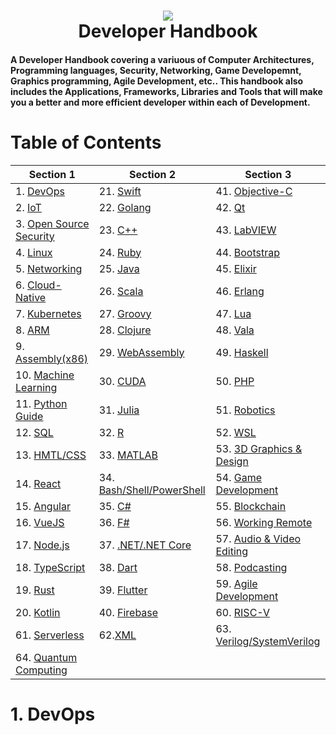 <h1 align="center">
 <img src="https://user-images.githubusercontent.com/45159366/102813619-fb3d3e80-437d-11eb-88a9-ef2b87a7ef70.png">
  <br />
  Developer Handbook
</h1>

#### A Developer Handbook covering a variuous of Computer Architectures, Programming languages, Security, Networking, Game Developemnt, Graphics programming, Agile Development, etc.. This handbook also includes the Applications, Frameworks, Libraries and Tools that will make you a better and more efficient developer within each of Development.


# Table of Contents

| Section 1 | Section 2 | Section 3 |
| --------------- | --------------- | --------------- |
| 1. [DevOps]()|  21. [Swift]()| 41. [Objective-C]()|
| 2. [IoT]()| 22. [Golang]()| 42. [Qt]()| 
| 3. [Open Source Security]()| 23. [C++]()| 43. [LabVIEW]()| 
| 4. [Linux]()| 24. [Ruby]()| 44. [Bootstrap]()|
| 5. [Networking]()|  25. [Java]()| 45. [Elixir]()| 
| 6. [Cloud-Native]()| 26. [Scala]() | 46. [Erlang]()|
| 7. [Kubernetes]() | 27. [Groovy]()  | 47. [Lua]()|
| 8. [ARM]() | 28. [Clojure]()| 48. [Vala]()|
| 9. [Assembly(x86)]()| 29. [WebAssembly]()|49. [Haskell]()|
| 10. [Machine Learning]()|30. [CUDA]()| 50. [PHP]()
| 11. [Python Guide]()|31. [Julia]()|51. [Robotics]()|
| 12. [SQL]()| 32. [R]()|52. [WSL]() |
| 13. [HMTL/CSS]()| 33. [MATLAB]()|53. [3D Graphics & Design]()|
| 14. [React]()  |34. [Bash/Shell/PowerShell]() |54. [Game Development]()| 
| 15. [Angular]() | 35. [C#](https://github.com/mikeroyal/C-Sharp-Guide)|55. [Blockchain]()|
| 16. [VueJS]() | 36. [F#]()|56. [Working Remote]()|
| 17. [Node.js]()| 37. [.NET/.NET Core]()|57. [Audio & Video Editing]()|
| 18. [TypeScript]()| 38. [Dart]()|58. [Podcasting]()|
| 19. [Rust]()| 39. [Flutter]()|59. [Agile Development]()|
|20. [Kotlin]()|40. [Firebase]()|60. [RISC-V]()
|61. [Serverless]()| 62.[XML]() | 63. [Verilog/SystemVerilog]()|
|64. [Quantum Computing]()


# 1. DevOps

